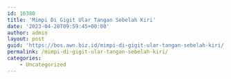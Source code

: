 ```yaml
---
id: 16380
title: 'Mimpi Di Gigit Ular Tangan Sebelah Kiri'
date: '2023-04-20T09:59:45+00:00'
author: admin
layout: post
guid: 'https://bos.awn.biz.id/mimpi-di-gigit-ular-tangan-sebelah-kiri/'
permalink: /mimpi-di-gigit-ular-tangan-sebelah-kiri/
categories:
    - Uncategorized
---
```


